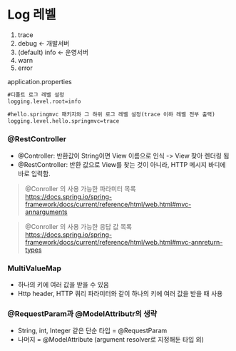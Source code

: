 # Log 레벨
1. trace
2. debug <- 개발서버
3. (default) info <- 운영서버
4. warn
5. error

application.properties
````xml
#디폴트 로그 레벨 설정
logging.level.root=info

#hello.springmvc 패키지와 그 하위 로그 레벨 설정(trace 이하 레벨 전부 출력)
logging.level.hello.springmvc=trace
````

### @RestController
- @Controller: 반환값이 String이면 View 이름으로 인식 -> View 찾아 렌더링 됨
- @RestController: 반환 값으로 View를 찾는 것이 아니라, HTTP 메시지 바디에 바로 입력함.

> @Conroller 의 사용 가능한 파라미터 목록   
> https://docs.spring.io/spring-framework/docs/current/reference/html/web.html#mvc-annarguments

> @Conroller 의 사용 가능한 응답 값 목록   
> https://docs.spring.io/spring-framework/docs/current/reference/html/web.html#mvc-annreturn-types

### MultiValueMap
- 하나의 키에 여러 값을 받을 수 있음
- Http header, HTTP 쿼리 파라미터와 같이 하나의 키에 여러 값을 받을 때 사용

### @RequestParam과 @ModelAttributr의 생략
- String, int, Integer 같은 단순 타입 = @RequestParam
- 나머지 = @ModelAttribute (argument resolver로 지정해둔 타입 외)